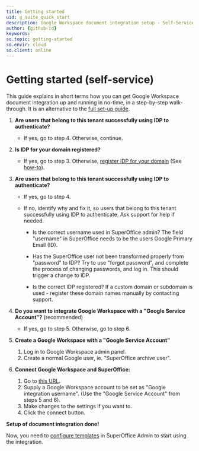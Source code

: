 ```yaml
---
title: Getting started
uid: g_suite_quick_start
description: Google Workspace document integration setup - Self-Service Quick-Guide
author: {github-id}
keywords:
so.topic: getting-started
so.envir: cloud
so.client: online
---
```


# Getting started (self-service)

This guide explains in short terms how you can get Google Workspace document integration up and running in no-time, in a step-by-step walk-through. It is an alternative to the [full set-up guide][5].

1. **Are users that belong to this tenant successfully using IDP to authenticate?**

    * If yes, go to step 4. Otherwise, continue.

2. **Is IDP for your domain registered?**

    * If yes, go to step 3. Otherwise, [register IDP for your domain][2] (See [how-to][3]).

3. **Are users that belong to this tenant successfully using IDP to authenticate?**

    * If yes, go to step 4.
    * If no, identify why and fix it, so users that belong to this tenant successfully using IDP to authenticate. Ask support for help if needed.

      * Is the correct username used in SuperOffice admin? The field "username" in SuperOffice needs to be the users Google Primary Email (ID).

      * Has the SuperOffice user not been transformed properly from "password" to IDP? Try to use "forgot password", and complete the process of changing passwords, and log in. This should trigger a change to IDP.

      * Is the correct IDP registered? If a custom domain or subdomain is used - register these domain names manually by contacting support.

4. **Do you want to integrate Google Workspace with a "Google Service Account"?** (recommended)

    * If yes, go to step 5. Otherwise, go to step 6.

5. **Create a Google Workspace with a "Google Service Account"**

    1. Log in to Google Workspace admin panel.
    2. Create a normal Google user, ie. "SuperOffice archive user".

6. **Connect Google Workspace and SuperOffice:**

    1. Go to [this URL][4].
    2. Supply a Google Workspace account to be set as "Google integration username". (Use the "Google Service Account" from steps 5 and 6).
    3. Make changes to the settings if you want to.
    4. Click the connect button.

**Setup of document integration done!**

Now, you need to [configure templates][6] in SuperOffice Admin to start using the integration.

<!-- Referenced links -->
[1]: https://crm.superoffice.com/scripts/customer.fcgi?action=formFrame&formId=19
[2]: https://id.superoffice.com/identityprovider/register
[3]: ../../../identity-management/superid/howto/register-idp.md
[4]: https://cloudintegration.superoffice.com/app
[5]: set-up.md
[6]: ../configure.md
